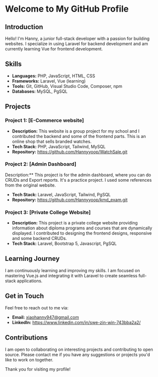 # Welcome to My GitHub Profile

## Introduction

Hello! I'm Hanny, a junior full-stack developer with a passion for building websites. I specialize in using Laravel for backend development and am currently learning Vue for frontend development.

## Skills

- **Languages:** PHP, JavaScript, HTML, CSS
- **Frameworks:** Laravel, Vue (learning)
- **Tools:** Git, GitHub, Visual Studio Code, Composer, npm
- **Databases:** MySQL, PgSQL

## Projects

### Project 1: [E-Commerce website]
- **Description:** This website is a group project for my school and I contributed the backend and some of the frontend parts. This is an online shop that sells branded watches. 
- **Tech Stack:** PHP, JavaScript, Tailwind, MySQL
- **Repository:** https://github.com/Hannyyoop/WatchSale.git

### Project 2: [Admin Dashboard]
Description:** This project is for the admin dashboard, where you can do CRUDs and Export reports. It's a practice project. I used some references from the original website. 
- **Tech Stack:** Laravel, JavaScript, Tailwind, PgSQL
- **Repository:** https://github.com/Hannyyoop/kmd_exam.git

### Project 3: [Private College Website]
- **Description:** This project is a private college website providing information about diploma programs and courses that are dynamically displayed. I contributed to designing the frontend designs, responsive and some backend CRUDs. 
- **Tech Stack:** Laravel, Bootstrap 5, Javascript, PgSQL

## Learning Journey

I am continuously learning and improving my skills. I am focused on mastering Vue.js and integrating it with Laravel to create seamless full-stack applications. 

## Get in Touch

Feel free to reach out to me via:
- **Email:** xiaohanny947@gmail.com
- **LinkedIn:** https://www.linkedin.com/in/swe-zin-win-743bba2a2/

## Contributions

I am open to collaborating on interesting projects and contributing to open source. Please contact me if you have any suggestions or projects you'd like to work on together.

Thank you for visiting my profile!
